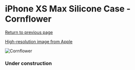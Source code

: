 # iPhone XS Max Silicone Case - Cornflower

[Return to previous page](/iphone_x)

[High-resolution image from Apple](https://store.storeimages.cdn-apple.com/8756/as-images.apple.com/is/MW952?wid=4500&hei=4500&fmt=png)

<div style="width: 384px"><img src="/everyphone/MW952.png" alt="Cornflower"></div>

### Under construction
